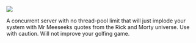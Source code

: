 ![](http://carboncostume.com/wordpress/wp-content/uploads/2015/09/Mr.-Meeseeks.jpg)

A concurrent server with no thread-pool limit that will just implode your system with Mr Meeseeks quotes from the Rick and Morty universe. Use with caution. Will not improve your golfing game.
